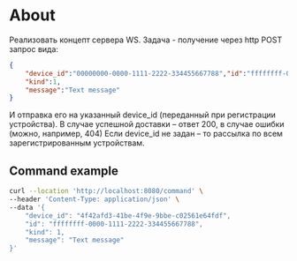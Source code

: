 # About
Реализовать концепт сервера WS. 
Задача - получение через http POST запрос вида:

```json
{
    "device_id":"00000000-0000-1111-2222-334455667788","id":"ffffffff-0000-1111-2222-334455667788",
    "kind":1,
    "message":"Text message"
}
```

И отправка его на указанный device_id (переданный при регистрации устройства). В случае успешной доставки – ответ 200, в случае ошибки (можно, например, 404)
Если device_id не задан – то рассылка по всем зарегистрированным устройствам.

## Command example
```bash
curl --location 'http://localhost:8080/command' \
--header 'Content-Type: application/json' \
--data '{
    "device_id": "4f42afd3-41be-4f9e-9bbe-c02561e64fdf",
    "id": "ffffffff-0000-1111-2222-334455667788",
    "kind": 1,
    "message": "Text message"
}'
```
